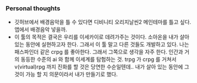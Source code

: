 ### Personal thoughts
- 깃허브에서 배경음악을 틀 수 있다면 디비니티 오리지날씬2 메인테마를 틀고 싶다. 앱에서 배경음악 넣을까.
- 이 툴의 목적은 결국은 우리를 이세카이로 데려가주는 것이다. 소아온을 내가 살아 있는 동안에 실현하고자 한다. 그래서 이 툴 말고 다른 것들도 개발하고 있다. 나는 패스파인더 같은 crpg 를 좋아한다. 그래서 그쪽으로 생각을 자주 한다. 인간과 거의 동등한 수준의 ai 와 함께 이세계를 탐험하는 것. trpg 가 crpg 를 거쳐서  v(virtual)rpg 까지 진화를 할 것은 당연한 수순일텐데.. 내가 살아 있는 동안에 그것이 가능 할 지 의문이라서 내가 만들기로 했다.

